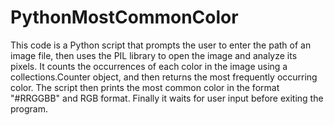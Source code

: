 # PythonMostCommonColor
This code is a Python script that prompts the user to enter the path of an image file, then uses the PIL library to open the image and analyze its pixels. It counts the occurrences of each color in the image using a collections.Counter object, and then returns the most frequently occurring color. The script then prints the most common color in the format "#RRGGBB" and RGB format. Finally it waits for user input before exiting the program.
